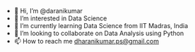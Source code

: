 - 👋 Hi, I’m @daranikumar
- 👀 I’m interested in Data Science
- 🌱 I’m currently learning Data Science from IIT Madras, India
- 💞️ I’m looking to collaborate on Data Analysis using Python
- 📫 How to reach me dharanikumar.ps@gmail.com

<!---
daranikumar/daranikumar is a ✨ special ✨ repository because its `README.md` (this file) appears on your GitHub profile.
You can click the Preview link to take a look at your changes.
--->
